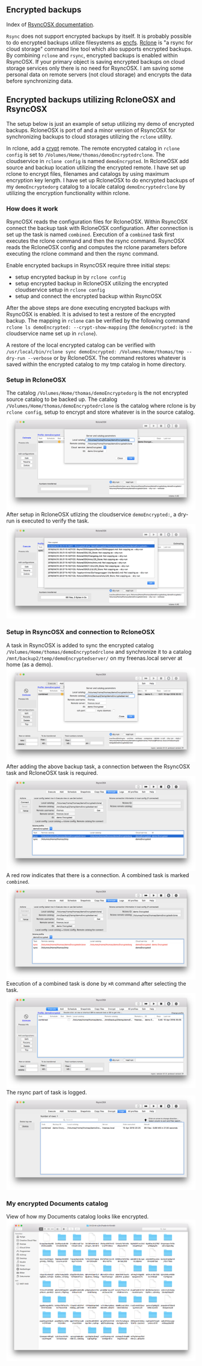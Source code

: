## Encrypted backups

Index of [RsyncOSX documentation](https://rsyncosx.github.io/Documentation/).

`Rsync` does not support encrypted backups by itself. It is probably possible to do encrypted backups utilize filesystems as [encfs](https://github.com/vgough/encfs). [Rclone](https://github.com/ncw/rclone) is "a rsync for cloud storage" command line tool which also supports encrypted backups. By combining `rclone` and `rsync`, encrypted backups is enabled within RsyncOSX. If your primary object is saving encrypted backups on cloud storage services only there is no need for RsyncOSX. I am saving some personal data on remote servers (not cloud storage) and encrypts the data before synchronizing data.

## Encrypted backups utilizing RcloneOSX and RsyncOSX

The setup below is just an example of setup utilizing my demo of encrypted backups. RcloneOSX is port of and a minor version of RsyncOSX for synchronizing backups to cloud storages utilizing the `rclone` utility.

In rclone, add a [crypt](https://rclone.org/crypt/) remote. The remote encrypted catalog in `rclone config` is set to `/Volumes/Home/thomas/demoEncryptedrclone`. The cloudservice in `rclone config` is named `demoEncrypted`. In RcloneOSX add source and backup location utilizing the encrypted remote. I have set up rclone to encrypt files, filenames and catalogs by using maximum encryption key length. I have set up RcloneOSX to do encrypted backups of my `demoEncryptedorg` catalog to a locale catalog `demoEncryptedrclone` by utilizing the encryption functionality  within rclone.

### How does it work

RsyncOSX reads the configuration files for RcloneOSX. Within RsyncOSX connect the backup task with RcloneOSX configuration. After connection is set up the task is named `combined`. Execution of a `combined` task first executes the rclone command and then the rsync command. RsyncOSX reads the RcloneOSX config and computes the rclone parameters before executing the rclone command and then the rsync command.

Enable encrypted backups in RsyncOSX require three initial steps:

- setup encrypted backup in by `rclone config`
- setup encrypted backup in RcloneOSX utilizing the encrypted cloudservice setup in `rclone config`
- setup and connect the encrypted backup within RsyncOSX

After the above steps are done executing encrypted backups with RsyncOSX is enabled. It is advised to test a restore of the encrypted backup. The mapping in `rclone` can be verified by the following command `rclone ls demoEncrypted: --crypt-show-mapping` (the `demoEncrypted:` is the cloudservice name set up in `rclone`).

A restore of the local encrypted catalog can be verified with `/usr/local/bin/rclone sync demoEncrypted: /Volumes/Home/thomas/tmp --dry-run --verbose` or by RcloneOSX. The command restores whatever is saved within the encrypted catalog to my tmp catalog in home directory.

### Setup in RcloneOSX

The catalog `/Volumes/Home/thomas/demoEncryptedorg` is the not encrypted source catalog to be backed up. The catalog `/Volumes/Home/thomas/demoEncryptedrclone` is the catalog where rclone is by `rclone config`, setup to encrypt and store whatever is in the source catalog.
![Main view](screenshots/master/encrypted/rclone1.png)
After setup in RcloneOSX utlizing the cloudservice `demoEncrypted:`, a dry-run is executed to verify the task.
![Main view](screenshots/master/encrypted/rclone2.png)

### Setup in RsyncOSX and connection to RcloneOSX

A task in RsyncOSX is added to sync the encrypted catalog `/Volumes/Home/thomas/demoEncryptedrclone` and synchronize it to a catalog `/mnt/backup2/temp/demoEncryptedserver/` on my freenas.local server at home (as a demo).
![Main view](screenshots/master/encrypted/rsync1.png)
After adding the above backup task, a connection between the RsyncOSX task and RcloneOSX task is required.
![Main view](screenshots/master/encrypted/connect1.png)
A red row indicates that there is a connection. A combined task is marked `combined`.
![Main view](screenshots/master/encrypted/connect2.png)
Execution of a combined task is done by `⌘R` command after selecting the task.
![Main view](screenshots/master/encrypted/connect3.png)
The rsync part of task is logged.
![Main view](screenshots/master/encrypted/log.png)

### My encrypted Documents catalog
View of how my Documents catalog looks like encrypted.
![Main view](screenshots/master/encrypted/documents.png)
